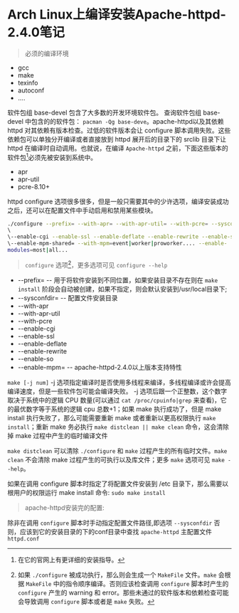 <link href="../../css/style.css" rel="stylesheet" type="text/css" />

# Arch Linux上编译安装Apache-httpd-2.4.0笔记  

> 必须的编译环境  

+ gcc  
+ make  
+ texinfo  
+ autoconf  
+ ....  

软件包组 base-devel 包含了大多数的开发环境软件包。 查询软件包组 base-devel 中包含的的软件包：  `pacman -Qg base-deve`。apache-httpd以及其依赖  httpd 对其依赖有版本检查。过低的软件版本会让 configure 脚本调用失败。这些依赖包可以单独分开编译或者直接放到 httpd 展开后的目录下的 srclib 目录下让 httpd 在编译时自动调用。也就说，在编译 `Apache-httpd` 之前，下面这些版本的软件包[^httpd]必须先被安装到系统中。

[^httpd]:  在它的官网上有更详细的安装指导。

+ apr  
+ apr-util  
+ pcre-8.10+

httpd configure 选项很多很多，但是一般只需要其中的少许选项，编译安装成功之后，还可以在配置文件中手动启用和禁用某些模块。  

```Bash
./configure --prefix= --with-apr= --with-apr-util= --with-pcre= --sysconfdir=
\  
\--enable-cgi --enable-ssl --enable-deflate --enable-rewrite --enable-so \  
\--enable-mpm-shared= --with-mpm=event|worker|proworker.... --enable-
modules=most|all...
```
  
> `configure` 选项[^config]，更多选项可见 `configure --help`

+ \--prefix= -- 用于将软件安装到不同位置，如果安装目录不存在则在 `make install` 阶段会自动被创建，如果不指定，则会默认安装到/usr/local目录下;  
+ \--sysconfdir= -- 配置文件安装目录
+ \--with-apr  
+ \--with-apr-util  
+ \--with-pcre  
+ \--enable-cgi  
+ \--enable-ssl  
+ \--enable-deflate  
+ \--enable-rewrite  
+ \--enable-so  
+ \--enable-mpm= -- apache-httpd-2.4.0以上版本支持特性

[^config]: 如果 `./configure` 被成功执行，那么则会生成一个 `MakeFile` 文件。`make` 会根据 `MakeFile` 中的指令顺序编译。否则应该检查调用 `configure` 脚本时产生的 `configure` 产生的 warning 和 error。那些未通过的软件版本和依赖检查可能会导致调用 `configure` 脚本或者是 `make` 失败。
  
`make [-j num]` -j 选项指定编译时是否使用多线程来编译，多线程编译或许会提高编译速度，但是一些软件包可能会编译失败。  -j 选项后跟一个正整数，这个数字取决于系统中的逻辑 CPU 数量(可以通过 `cat /proc/cpuinfo|grep` 来查看)，它的最优数字等于系统的逻辑 cpu 总数+1；如果 make 执行成功了，但是 make install 执行失败了，那么可能需要重新 make 或者重新以更高权限执行 `make install`；重新 make 务必执行 `make distclean || make clean` 命令，这会清除掉 make 过程中产生的临时编译文件  

`make distclean` 可以清除 `./configure` 和 `make` 过程产生的所有临时文件。`make clean` 不会清除 make 过程产生的可执行以及库文件；更多 `make` 选项可见 `make --help`。

如果在调用 configure 脚本时指定了将配置文件安装到 /etc 目录下，那么需要以根用户的权限运行 make install 命令:  `sudo make install`

> apache-httpd安装完的配置:  

除非在调用 `configure` 脚本时手动指定配置文件路径,即选项 `--sysconfdir`  否则，应该到它的安装目录的下的conf目录中查找 `apache-httpd` 主配置文件 `httpd.conf`
  